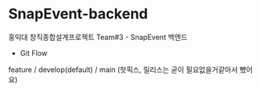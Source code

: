 # SnapEvent-backend
홍익대 창직종합설계프로젝트 Team#3 - SnapEvent 백엔드

- Git Flow

feature / develop(default) / main
(핫픽스, 릴리스는 굳이 필요없을거같아서 뺐어요)
